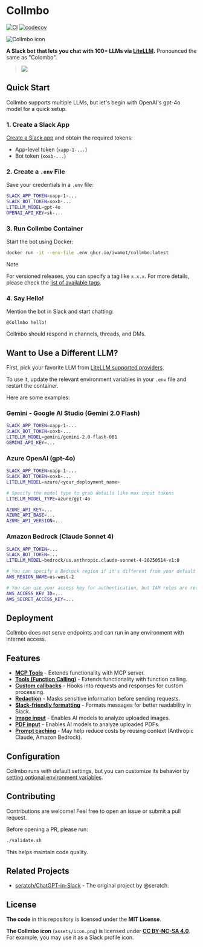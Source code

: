 # Collmbo

[![CI](https://github.com/iwamot/collmbo/actions/workflows/ci.yml/badge.svg)](https://github.com/iwamot/collmbo/actions/workflows/ci.yml)
[![codecov](https://codecov.io/gh/iwamot/collmbo/branch/main/graph/badge.svg)](https://app.codecov.io/gh/iwamot/collmbo)

![Collmbo icon](https://github.com/user-attachments/assets/b13da1c7-5d2f-4ad3-8c5b-9ef4e500deb8)

**A Slack bot that lets you chat with 100+ LLMs via [LiteLLM](https://github.com/BerriAI/litellm).** Pronounced the same as "Colombo".

> ![](https://github.com/user-attachments/assets/a377b868-3673-4798-b415-44e674cf7ae6)

## Quick Start

Collmbo supports multiple LLMs, but let's begin with OpenAI's gpt-4o model for a quick setup.

### 1. Create a Slack App

[Create a Slack app](https://github.com/iwamot/collmbo/wiki/Creating-a-Slack-App) and obtain the required tokens:

- App-level token (`xapp-1-...`)
- Bot token (`xoxb-...`)

### 2. Create a `.env` File

Save your credentials in a `.env` file:

```sh
SLACK_APP_TOKEN=xapp-1-...
SLACK_BOT_TOKEN=xoxb-...
LITELLM_MODEL=gpt-4o
OPENAI_API_KEY=sk-...
```

### 3. Run Collmbo Container

Start the bot using Docker:

```sh
docker run -it --env-file .env ghcr.io/iwamot/collmbo:latest
```

> [!NOTE]
>
> For versioned releases, you can specify a tag like `x.x.x`. For more details, please check the [list of available tags](https://github.com/iwamot/collmbo/pkgs/container/collmbo/versions?filters%5Bversion_type%5D=tagged).

### 4. Say Hello!

Mention the bot in Slack and start chatting:

```
@Collmbo hello!
```

Collmbo should respond in channels, threads, and DMs.

## Want to Use a Different LLM?

First, pick your favorite LLM from [LiteLLM supported providers](https://docs.litellm.ai/docs/providers).

To use it, update the relevant environment variables in your `.env` file and restart the container.

Here are some examples:

### Gemini - Google AI Studio (Gemini 2.0 Flash)

```sh
SLACK_APP_TOKEN=xapp-1-...
SLACK_BOT_TOKEN=xoxb-...
LITELLM_MODEL=gemini/gemini-2.0-flash-001
GEMINI_API_KEY=...
```

### Azure OpenAI (gpt-4o)

```sh
SLACK_APP_TOKEN=xapp-1-...
SLACK_BOT_TOKEN=xoxb-...
LITELLM_MODEL=azure/<your_deployment_name>

# Specify the model type to grab details like max input tokens
LITELLM_MODEL_TYPE=azure/gpt-4o

AZURE_API_KEY=...
AZURE_API_BASE=...
AZURE_API_VERSION=...
```

### Amazon Bedrock (Claude Sonnet 4)

```sh
SLACK_APP_TOKEN=...
SLACK_BOT_TOKEN=...
LITELLM_MODEL=bedrock/us.anthropic.claude-sonnet-4-20250514-v1:0

# You can specify a Bedrock region if it's different from your default AWS region
AWS_REGION_NAME=us-west-2

# You can use your access key for authentication, but IAM roles are recommended
AWS_ACCESS_KEY_ID=...
AWS_SECRET_ACCESS_KEY=...
```

## Deployment

Collmbo does not serve endpoints and can run in any environment with internet access.

## Features

- **[MCP Tools](https://github.com/iwamot/collmbo/wiki/MCP-Tools)** - Extends functionality with MCP server.
- **[Tools (Function Calling)](https://github.com/iwamot/collmbo/wiki/Tools-(Function-Calling))** - Extends functionality with function calling.
- **[Custom callbacks](https://github.com/iwamot/collmbo/wiki/Custom-callbacks)** - Hooks into requests and responses for custom processing.
- **[Redaction](https://github.com/iwamot/collmbo/wiki/Redaction)** - Masks sensitive information before sending requests.
- **[Slack-friendly formatting](https://github.com/iwamot/collmbo/wiki/Slack%E2%80%90friendly-formatting)** - Formats messages for better readability in Slack.
- **[Image input](https://github.com/iwamot/collmbo/wiki/Image-input)** - Enables AI models to analyze uploaded images.
- **[PDF input](https://github.com/iwamot/collmbo/wiki/PDF-input)** - Enables AI models to analyze uploaded PDFs.
- **[Prompt caching](https://github.com/iwamot/collmbo/wiki/Prompt-caching)** - May help reduce costs by reusing context (Anthropic Claude, Amazon Bedrock).

## Configuration

Collmbo runs with default settings, but you can customize its behavior by [setting optional environment variables](https://github.com/iwamot/collmbo/wiki/Optional-Settings).

## Contributing

Contributions are welcome! Feel free to open an issue or submit a pull request.

Before opening a PR, please run:

```sh
./validate.sh
```

This helps maintain code quality.

## Related Projects

- [seratch/ChatGPT-in-Slack](https://github.com/seratch/ChatGPT-in-Slack) - The original project by @seratch.

## License

**The code** in this repository is licensed under the **MIT License**.

**The Collmbo icon** (`assets/icon.png`) is licensed under **[CC BY-NC-SA 4.0](https://creativecommons.org/licenses/by-nc-sa/4.0/)**. For example, you may use it as a Slack profile icon.
